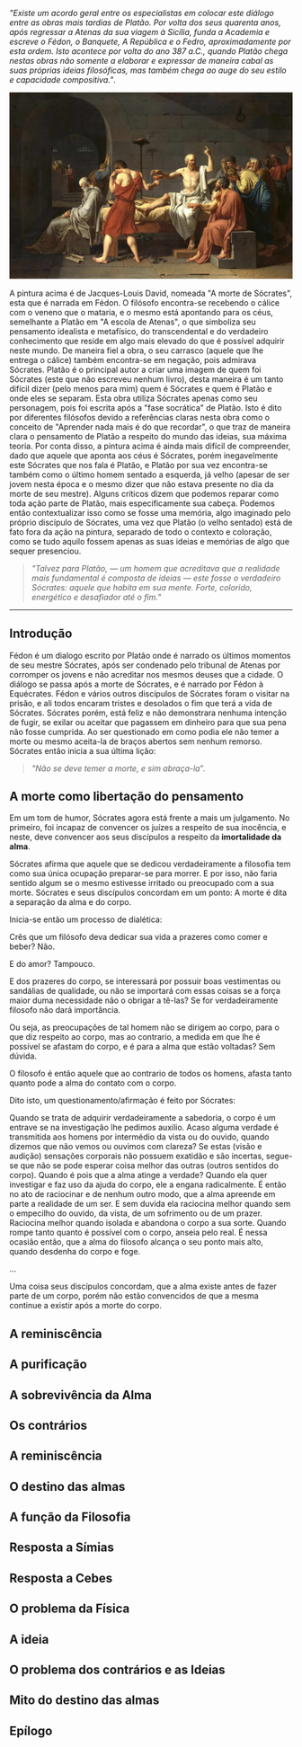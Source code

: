 *"Existe um acordo geral entre os especialistas em colocar este diálogo entre as obras mais tardias de Platão. Por volta dos seus quarenta anos, após regressar a Atenas da sua viagem à Sicília, funda a Academia e escreve o Fédon, o Banquete, A República e o Fedro, aproximadamente por esta ordem. Isto acontece por volta do ano 387 a.C., quando Platão chega nestas obras não somente a elaborar e expressar de maneira cabal as suas próprias ideias filosóficas, mas também chega ao auge do seu estilo e capacidade compositiva."*.

![A morte de Sócrates](/assets/images/a_morte_de_socrates.png)

A pintura acima é de Jacques-Louis David, nomeada "A morte de Sócrates", esta que é narrada em Fédon. O filósofo encontra-se recebendo o cálice com o veneno que o mataria, e o mesmo está apontando para os céus, semelhante a Platão em "A escola de Atenas", o que simboliza seu pensamento idealista e metafísico, do transcendental e do verdadeiro conhecimento que reside em algo mais elevado do que é possível adquirir neste mundo. De maneira fiel a obra, o seu carrasco (aquele que lhe entrega o cálice) também encontra-se em negação, pois admirava Sócrates. Platão é o principal autor a criar uma imagem de quem foi Sócrates (este que não escreveu nenhum livro), desta maneira é um tanto difícil dizer (pelo menos para mim) quem é Sócrates e quem é Platão e onde eles se separam. Esta obra utiliza Sócrates apenas como seu personagem, pois foi escrita após a "fase socrática" de Platão. Isto é dito por diferentes filósofos devido a referências claras nesta obra como o conceito de "Aprender nada mais é do que recordar", o que traz de maneira clara o pensamento de Platão a respeito do mundo das ideias, sua máxima teoria. 
Por conta disso, a pintura acima é ainda mais difícil de compreender, dado que aquele que aponta aos céus é Sócrates, porém inegavelmente este Sócrates que nos fala é Platão, e Platão por sua vez encontra-se também como o último homem sentado a esquerda, já velho (apesar de ser jovem nesta época e o mesmo dizer que não estava presente no dia da morte de seu mestre). 
Alguns críticos dizem que podemos reparar como toda ação parte de Platão, mais especificamente sua cabeça. Podemos então contextualizar isso como se fosse uma memória, algo imaginado pelo próprio discípulo de Sócrates, uma vez que Platão (o velho sentado) está de fato fora da ação na pintura, separado de todo o contexto e coloração, como se tudo aquilo fossem apenas as suas ideias e memórias de algo que sequer presenciou.
>*"Talvez para Platão, — um homem que acreditava que a realidade mais fundamental é composta de ideias — este fosse o verdadeiro Sócrates: aquele que habita em sua mente. Forte, colorido, energético e desafiador até o fim."*


---
## Introdução
Fédon é um dialogo escrito por Platão onde é narrado os últimos momentos de seu mestre Sócrates, após ser condenado pelo tribunal de Atenas por corromper os jovens e não acreditar nos mesmos deuses que a cidade.
O diálogo se passa após a morte de Sócrates, e é narrado por Fédon à Equécrates. 
Fédon e vários outros discípulos de Sócrates foram o visitar na prisão, e ali todos encaram tristes e desolados o fim que terá a vida de Sócrates. Sócrates porém, está feliz e não demonstrara nenhuma intenção de fugir, se exilar ou aceitar que pagassem em dinheiro para que sua pena não fosse cumprida. 
Ao ser questionado em como podia ele não temer a morte ou mesmo aceita-la de braços abertos sem nenhum remorso. Sócrates então inicia a sua última lição: 
> *"Não se deve temer a morte, e sim abraça-la*".

## A morte como libertação do pensamento

Em um tom de humor, Sócrates agora está frente a mais um julgamento. No primeiro, foi incapaz de convencer os juízes a respeito de sua inocência, e neste, deve convencer aos seus discípulos a respeito da **imortalidade da alma**. 

Sócrates afirma que aquele que se dedicou verdadeiramente a filosofia tem como sua única ocupação preparar-se para morrer. E por isso, não faria sentido algum se o mesmo estivesse  irritado ou preocupado com a sua morte.
Sócrates e seus discípulos concordam em um ponto: A morte é dita a separação da alma e do corpo.

Inicia-se então um processo de dialética:

Crês que um filósofo deva dedicar sua vida a prazeres como comer e beber? 
	Não.

E do amor? 
	Tampouco.

E dos prazeres do corpo, se interessará por possuir boas vestimentas ou sandálias de qualidade, ou não se importará com essas coisas se a força maior duma necessidade não o obrigar a tê-las? 
	Se for verdadeiramente filosofo não dará importância.
	
Ou seja, as preocupações de tal homem não se dirigem ao corpo, para o que diz respeito ao corpo, mas ao contrario, a medida em que lhe é possível se afastam do corpo, e é para a alma que estão voltadas? 
	Sem dúvida.

O filosofo é então aquele que ao contrario de todos os homens, afasta tanto quanto pode a alma do contato com o corpo.

Dito isto, um questionamento/afirmação é feito por Sócrates:

Quando se trata de adquirir verdadeiramente a sabedoria, o corpo é um entrave se na investigação lhe pedimos auxilio. Acaso alguma verdade é transmitida aos homens por intermédio da vista ou do ouvido, quando dizemos que não vemos ou ouvimos com clareza? Se estas (visão e audição) sensações corporais não possuem exatidão e são incertas, segue-se que não se pode esperar coisa melhor das outras (outros sentidos do corpo).
Quando é pois que a alma atinge a verdade? Quando ela quer investigar e faz uso da ajuda do corpo, ele a engana radicalmente. 
É então no ato de raciocinar e de nenhum outro modo, que a alma apreende em parte a realidade de um ser. E sem duvida ela raciocina melhor quando sem o empecilho do ouvido, da vista, de um sofrimento ou de um prazer. 
Raciocina melhor quando isolada e abandona o corpo a sua sorte. Quando rompe tanto quanto é possível com o corpo, anseia pelo real.
É nessa ocasião então, que a alma do filosofo alcança o seu ponto mais alto, quando desdenha do corpo e foge.

...

Uma coisa seus discípulos concordam, que a alma existe antes de fazer parte de um corpo, porém não estão convencidos de que a mesma continue a existir após a morte do corpo.

## A reminiscência

## A purificação

## A sobrevivência da Alma

## Os contrários

## A reminiscência

## O destino das almas

## A função da Filosofia

## Resposta a Símias

## Resposta a Cebes

## O problema da Física

## A ideia

## O problema dos contrários e as Ideias

## Mito do destino das almas

## Epílogo





